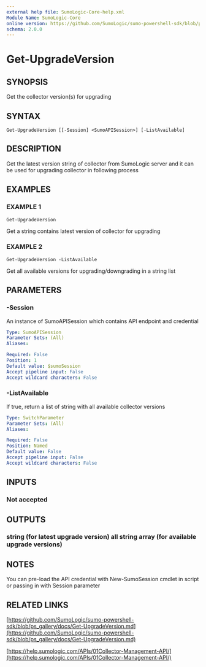 ```yaml
---
external help file: SumoLogic-Core-help.xml
Module Name: SumoLogic-Core
online version: https://github.com/SumoLogic/sumo-powershell-sdk/blob/ps_gallery/docs/Get-UpgradeVersion.md
schema: 2.0.0
---
```


# Get-UpgradeVersion

## SYNOPSIS
Get the collector version(s) for upgrading

## SYNTAX

```
Get-UpgradeVersion [[-Session] <SumoAPISession>] [-ListAvailable]
```

## DESCRIPTION
Get the latest version string of collector from SumoLogic server and it can be used for upgrading collector in following process

## EXAMPLES

### EXAMPLE 1
```
Get-UpgradeVersion
```

Get a string contains latest version of collector for upgrading

### EXAMPLE 2
```
Get-UpgradeVersion -ListAvailable
```

Get all available versions for upgrading/downgrading in a string list

## PARAMETERS

### -Session
An instance of SumoAPISession which contains API endpoint and credential

```yaml
Type: SumoAPISession
Parameter Sets: (All)
Aliases:

Required: False
Position: 1
Default value: $sumoSession
Accept pipeline input: False
Accept wildcard characters: False
```

### -ListAvailable
If true, return a list of string with all available collector versions

```yaml
Type: SwitchParameter
Parameter Sets: (All)
Aliases:

Required: False
Position: Named
Default value: False
Accept pipeline input: False
Accept wildcard characters: False
```

## INPUTS

### Not accepted

## OUTPUTS

### string (for latest upgrade version) all string array (for available upgrade versions)

## NOTES
You can pre-load the API credential with New-SumoSession cmdlet in script or passing in with Session parameter

## RELATED LINKS

[https://github.com/SumoLogic/sumo-powershell-sdk/blob/ps_gallery/docs/Get-UpgradeVersion.md](https://github.com/SumoLogic/sumo-powershell-sdk/blob/ps_gallery/docs/Get-UpgradeVersion.md)

[https://help.sumologic.com/APIs/01Collector-Management-API/](https://help.sumologic.com/APIs/01Collector-Management-API/)

